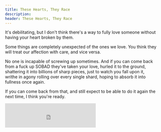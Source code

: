 ```yaml
---
title: These Hearts, They Race
description: 
header: These Hearts, They Race
---
```

It's debilitating, but I don't think there's a way to fully love someone without having your heart broken by them.

Some things are completely unexpected of the ones we love. You think they will treat our affection with care, and vice versa.

No one is incapable of screwing up sometimes. And if you can come back from a fuck up SOBAD they've taken your love, hurled it to the ground, shattering it into billions of sharp pieces, just to watch you fall upon it, writhe in agony rolling over every single shard, hoping to absorb it into fullness once again.  

If you can come back from that, and still expect to be able to do it again the next time, I think you're ready.


<iframe src="https://open.spotify.com/embed/track/2kMdKdVh0t03HBuRcstafT" width="300" height="80" frameborder="0" allowtransparency="true"></iframe>
